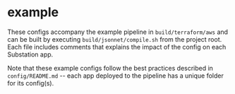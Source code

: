 # example

These configs accompany the example pipeline in `build/terraform/aws` and can be built by executing `build/jsonnet/compile.sh` from the project root. Each file includes comments that explains the impact of the config on each Substation app.

Note that these example configs follow the best practices described in `config/README.md` -- each app deployed to the pipeline has a unique folder for its config(s).
